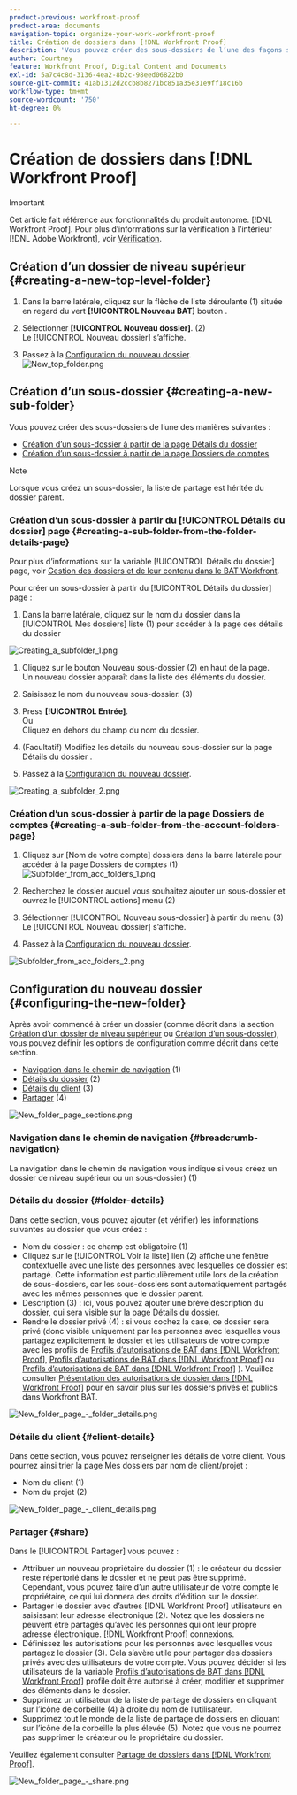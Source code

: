 ```yaml
---
product-previous: workfront-proof
product-area: documents
navigation-topic: organize-your-work-workfront-proof
title: Création de dossiers dans [!DNL Workfront Proof]
description: 'Vous pouvez créer des sous-dossiers de l’une des façons suivantes : MODIFIER MOI.'
author: Courtney
feature: Workfront Proof, Digital Content and Documents
exl-id: 5a7c4c8d-3136-4ea2-8b2c-98eed06822b0
source-git-commit: 41ab1312d2ccb8b8271bc851a35e31e9ff18c16b
workflow-type: tm+mt
source-wordcount: '750'
ht-degree: 0%

---
```


# Création de dossiers dans [!DNL Workfront Proof]

>[!IMPORTANT]
>
>Cet article fait référence aux fonctionnalités du produit autonome. [!DNL Workfront Proof]. Pour plus d’informations sur la vérification à l’intérieur [!DNL Adobe Workfront], voir [Vérification](../../../review-and-approve-work/proofing/proofing.md).

## Création d’un dossier de niveau supérieur {#creating-a-new-top-level-folder}

1. Dans la barre latérale, cliquez sur la flèche de liste déroulante (1) située en regard du vert **[!UICONTROL Nouveau BAT]** bouton .
1. Sélectionner **[!UICONTROL Nouveau dossier]**. (2)\
   Le [!UICONTROL Nouveau dossier] s’affiche.

1. Passez à la [Configuration du nouveau dossier](#configuring-the-new-folder).\
   ![New_top_folder.png](assets/new-top-folder.png)

## Création d’un sous-dossier {#creating-a-new-sub-folder}

Vous pouvez créer des sous-dossiers de l’une des manières suivantes :

* [Création d’un sous-dossier à partir de la page Détails du dossier](#creating-a-sub-folder-from-the-folder-details-page)
* [Création d’un sous-dossier à partir de la page Dossiers de comptes](#creating-a-sub-folder-from-the-account-folders-page)

>[!NOTE]
>
>Lorsque vous créez un sous-dossier, la liste de partage est héritée du dossier parent.

### Création d’un sous-dossier à partir du [!UICONTROL Détails du dossier] page {#creating-a-sub-folder-from-the-folder-details-page}

Pour plus d’informations sur la variable [!UICONTROL Détails du dossier] page, voir [Gestion des dossiers et de leur contenu dans le BAT Workfront](../../../workfront-proof/wp-work-proofsfiles/organize-your-work/manage-folders-and-contents.md).

Pour créer un sous-dossier à partir du [!UICONTROL Détails du dossier] page :

1. Dans la barre latérale, cliquez sur le nom du dossier dans la [!UICONTROL Mes dossiers] liste (1) pour accéder à la page des détails du dossier

![Creating_a_subfolder_1.png](assets/creating-a-subfolder-1.png)

1. Cliquez sur le bouton Nouveau sous-dossier (2) en haut de la page.\
   Un nouveau dossier apparaît dans la liste des éléments du dossier.
1. Saisissez le nom du nouveau sous-dossier. (3)
1. Press **[!UICONTROL Entrée]**.\
   Ou\
   Cliquez en dehors du champ du nom du dossier.

1. (Facultatif) Modifiez les détails du nouveau sous-dossier sur la page Détails du dossier .
1. Passez à la [Configuration du nouveau dossier](#configuring-the-new-folder).

![Creating_a_subfolder_2.png](assets/creating-a-subfolder-2-350x164.png)

### Création d’un sous-dossier à partir de la page Dossiers de comptes {#creating-a-sub-folder-from-the-account-folders-page}

1. Cliquez sur [Nom de votre compte] dossiers dans la barre latérale pour accéder à la page Dossiers de comptes (1)\
   ![Subfolder_from_acc_folders_1.png](assets/subfolder-from-acc-folders-1.png)

1. Recherchez le dossier auquel vous souhaitez ajouter un sous-dossier et ouvrez le [!UICONTROL actions] menu (2)
1. Sélectionner [!UICONTROL Nouveau sous-dossier] à partir du menu (3)\
   Le [!UICONTROL Nouveau dossier] s’affiche.
1. Passez à la [Configuration du nouveau dossier](#configuring-the-new-folder).

![Subfolder_from_acc_folders_2.png](assets/subfolder-from-acc-folders-2-350x177.png)

## Configuration du nouveau dossier {#configuring-the-new-folder}

Après avoir commencé à créer un dossier (comme décrit dans la section [Création d’un dossier de niveau supérieur](#creating-a-new-top-level-folder) ou [Création d’un sous-dossier](#creating-a-new-sub-folder)), vous pouvez définir les options de configuration comme décrit dans cette section.

* [Navigation dans le chemin de navigation](#breadcrumb-navigation) (1)
* [Détails du dossier](#folder-details) (2)
* [Détails du client](#client-details) (3)
* [Partager](#share) (4)

![New_folder_page_sections.png](assets/new-folder-page-sections-350x389.png)

### Navigation dans le chemin de navigation {#breadcrumb-navigation}

La navigation dans le chemin de navigation vous indique si vous créez un dossier de niveau supérieur ou un sous-dossier) (1)

### Détails du dossier {#folder-details}

Dans cette section, vous pouvez ajouter (et vérifier) les informations suivantes au dossier que vous créez :

* Nom du dossier : ce champ est obligatoire (1)
* Cliquez sur le [!UICONTROL Voir la liste] lien (2) affiche une fenêtre contextuelle avec une liste des personnes avec lesquelles ce dossier est partagé. Cette information est particulièrement utile lors de la création de sous-dossiers, car les sous-dossiers sont automatiquement partagés avec les mêmes personnes que le dossier parent.
* Description (3) : ici, vous pouvez ajouter une brève description du dossier, qui sera visible sur la page Détails du dossier.
* Rendre le dossier privé (4) : si vous cochez la case, ce dossier sera privé (donc visible uniquement par les personnes avec lesquelles vous partagez explicitement le dossier et les utilisateurs de votre compte avec les profils de [Profils d’autorisations de BAT dans [!DNL Workfront Proof]](../../../workfront-proof/wp-acct-admin/account-settings/proof-perm-profiles-in-wp.md), [Profils d’autorisations de BAT dans [!DNL Workfront Proof]](../../../workfront-proof/wp-acct-admin/account-settings/proof-perm-profiles-in-wp.md) ou [Profils d’autorisations de BAT dans [!DNL Workfront Proof]](../../../workfront-proof/wp-acct-admin/account-settings/proof-perm-profiles-in-wp.md) ). Veuillez consulter [Présentation des autorisations de dossier dans [!DNL Workfront Proof]](../../../workfront-proof/wp-work-proofsfiles/organize-your-work/folder-permissions.md) pour en savoir plus sur les dossiers privés et publics dans Workfront BAT.

![New_folder_page_-_folder_details.png](assets/new-folder-page---folder-details-350x133.png)

### Détails du client {#client-details}

Dans cette section, vous pouvez renseigner les détails de votre client. Vous pourrez ainsi trier la page Mes dossiers par nom de client/projet :

* Nom du client (1)
* Nom du projet (2)

![New_folder_page_-_client_details.png](assets/new-folder-page---client-details-350x74.png)

### Partager {#share}

Dans le [!UICONTROL Partager] vous pouvez :

* Attribuer un nouveau propriétaire du dossier (1) : le créateur du dossier reste répertorié dans le dossier et ne peut pas être supprimé. Cependant, vous pouvez faire d’un autre utilisateur de votre compte le propriétaire, ce qui lui donnera des droits d’édition sur le dossier.
* Partager le dossier avec d’autres [!DNL Workfront Proof] utilisateurs en saisissant leur adresse électronique (2). Notez que les dossiers ne peuvent être partagés qu’avec les personnes qui ont leur propre adresse électronique. [!DNL Workfront Proof] connexions.
* Définissez les autorisations pour les personnes avec lesquelles vous partagez le dossier (3). Cela s’avère utile pour partager des dossiers privés avec des utilisateurs de votre compte. Vous pouvez décider si les utilisateurs de la variable [Profils d’autorisations de BAT dans [!DNL Workfront Proof]](../../../workfront-proof/wp-acct-admin/account-settings/proof-perm-profiles-in-wp.md) profile doit être autorisé à créer, modifier et supprimer des éléments dans le dossier.
* Supprimez un utilisateur de la liste de partage de dossiers en cliquant sur l’icône de corbeille (4) à droite du nom de l’utilisateur.
* Supprimez tout le monde de la liste de partage de dossiers en cliquant sur l’icône de la corbeille la plus élevée (5). Notez que vous ne pourrez pas supprimer le créateur ou le propriétaire du dossier.

Veuillez également consulter [Partage de dossiers dans [!DNL Workfront Proof]](../../../workfront-proof/wp-work-proofsfiles/organize-your-work/share-folders.md).

![New_folder_page_-_share.png](assets/new-folder-page---share-350x138.png)
